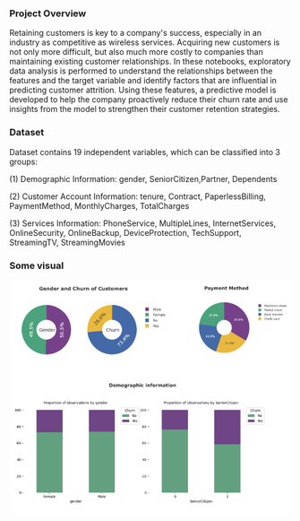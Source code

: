 ###  Project Overview

Retaining customers is key to a company's success, especially in an industry as competitive as wireless services. Acquiring new customers is not only more difficult, but also much more costly to companies than maintaining existing customer relationships. In these notebooks, exploratory data analysis is performed to understand the relationships between the features and the target variable and identify factors that are influential in predicting customer attrition. Using these features, a predictive model is developed to help the company proactively reduce their churn rate and use insights from the model to strengthen their customer retention strategies.

### Dataset
Dataset contains 19 independent variables, which can be classified into 3 groups:

(1) Demographic Information: gender, SeniorCitizen,Partner, Dependents

(2) Customer Account Information: tenure, Contract, PaperlessBilling, PaymentMethod, MonthlyCharges, TotalCharges

(3) Services Information: PhoneService, MultipleLines, InternetServices, OnlineSecurity, OnlineBackup, DeviceProtection, TechSupport, StreamingTV, StreamingMovies


### Some visual
<img src="https://github.com/m4556/customer_churn_prediction/blob/main/data/img.png" width="600" >


